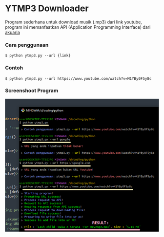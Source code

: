 # YTMP3 Downloader
Program sederhana untuk download musik (.mp3) dari link youtube,
program ini memanfaatkan API (Application Programming Interface)
dari [akuaria]

### Cara penggunaan

```
$ python ytmp3.py --url {link}
```

### Contoh

```
$ python ytmp3.py --url https://www.youtube.com/watch?v=M1YBy0F5y8c
```

### Screenshoot Program
<img src="Screenshot (178).png">

  [akuaria]: <https://api.akuari.my.id>
